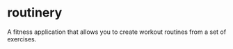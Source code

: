 # routinery
A fitness application that allows you to create workout routines from a set of exercises. 
